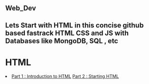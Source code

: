 ## Web_Dev

<h2>Lets Start with HTML in this concise github based fastrack HTML CSS and JS with Databases like MongoDB, SQL , etc</h2>

<h1>HTML</h1>
<li>
  <a href="https://github.com/Aditya948351/Web_Dev/blob/main/HTML.md">Part 1 : Introduction to HTML</a>
  <a href="https://github.com/Aditya948351/Web_Dev/blob/main/HTML2.md">Part 2 : Starting HTML</a>
</li>
